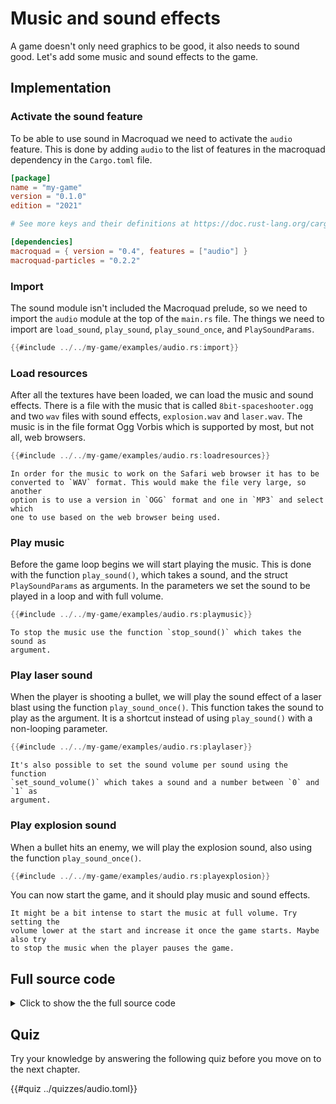 # Music and sound effects

A game doesn't only need graphics to be good, it also needs to sound good.
Let's add some music and sound effects to the game.

## Implementation

### Activate the sound feature

To be able to use sound in Macroquad we need to activate the `audio` feature.
This is done by adding `audio` to the list of features in the macroquad
dependency in the `Cargo.toml` file.

```toml [hl,9]
[package]
name = "my-game"
version = "0.1.0"
edition = "2021"

# See more keys and their definitions at https://doc.rust-lang.org/cargo/reference/manifest.html

[dependencies]
macroquad = { version = "0.4", features = ["audio"] }
macroquad-particles = "0.2.2"
```

### Import

The sound module isn't included the Macroquad prelude, so we need to import
the `audio` module at the top of the `main.rs` file. The things we need to
import are `load_sound`, `play_sound`, `play_sound_once`, and
`PlaySoundParams`.

```rust
{{#include ../../my-game/examples/audio.rs:import}}
```

### Load resources

After all the textures have been loaded, we can load the music and sound
effects. There is a file with the music that is called `8bit-spaceshooter.ogg`
and two `wav` files with sound effects, `explosion.wav` and `laser.wav`. The
music is in the file format Ogg Vorbis which is supported by most, but not
all, web browsers.

```rust
{{#include ../../my-game/examples/audio.rs:loadresources}}
```

```admonish note title="Safari sounds"
In order for the music to work on the Safari web browser it has to be
converted to `WAV` format. This would make the file very large, so another
option is to use a version in `OGG` format and one in `MP3` and select which
one to use based on the web browser being used.
```

### Play music

Before the game loop begins we will start playing the music. This is done with
the function `play_sound()`, which takes a sound, and the struct
`PlaySoundParams` as arguments. In the parameters we set the sound to be
played in a loop and with full volume.

```rust
{{#include ../../my-game/examples/audio.rs:playmusic}}
```

```admonish info title="Stop the music"
To stop the music use the function `stop_sound()` which takes the sound as
argument.
```

### Play laser sound

When the player is shooting a bullet, we will play the sound effect of a laser
blast using the function `play_sound_once()`. This function takes the sound to
play as the argument. It is a shortcut instead of using `play_sound()` with a
non-looping parameter.

```rust [hl,8]
{{#include ../../my-game/examples/audio.rs:playlaser}}
```

```admonish info title="Turn up the volume"
It's also possible to set the sound volume per sound using the function
`set_sound_volume()` which takes a sound and a number between `0` and `1` as
argument.
```

### Play explosion sound

When a bullet hits an enemy, we will play the explosion sound, also using the
function `play_sound_once()`.

```rust [hl,14]
{{#include ../../my-game/examples/audio.rs:playexplosion}}
```

You can now start the game, and it should play music and sound effects.

```admonish tip title="Challenge: Change the volume" class="challenge"
It might be a bit intense to start the music at full volume. Try setting the
volume lower at the start and increase it once the game starts. Maybe also try
to stop the music when the player pauses the game.
```

<div class="noprint">

## Full source code

<details>
  <summary>Click to show the the full source code</summary>

```rust
{{#include ../../my-game/examples/audio.rs:all}}
```
</details>
</div>

<div class="noprint">

## Quiz

Try your knowledge by answering the following quiz before you move on to the
next chapter.

{{#quiz ../quizzes/audio.toml}}

</div>
